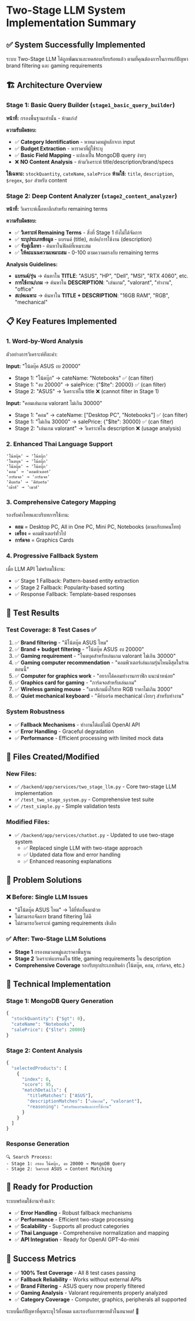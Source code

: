 # Two-Stage LLM System Implementation Summary

## ✅ System Successfully Implemented

ระบบ Two-Stage LLM ได้ถูกพัฒนาและทดสอบเรียบร้อยแล้ว ตามที่คุณต้องการในการแก้ปัญหา brand filtering และ gaming requirements

## 🏗️ Architecture Overview

### Stage 1: Basic Query Builder (`stage1_basic_query_builder`)
**หน้าที่:** กรองพื้นฐานเท่านั้น - ห้ามเก่ง!

**ความรับผิดชอบ:**
- ✅ **Category Identification** - หาหมวดหมู่หลักจาก input
- ✅ **Budget Extraction** - หาราคาที่ผู้ใช้ระบุ
- ✅ **Basic Field Mapping** - แปลงเป็น MongoDB query ง่ายๆ
- ❌ **NO Content Analysis** - ห้ามวิเคราะห์ title/description/brand/specs

**ใช้เฉพาะ:** `stockQuantity`, `cateName`, `salePrice`
**ห้ามใช้:** `title`, `description`, `$regex`, `$or` สำหรับ content

### Stage 2: Deep Content Analyzer (`stage2_content_analyzer`)
**หน้าที่:** วิเคราะห์เนื้อหาลึกสำหรับ remaining terms

**ความรับผิดชอบ:**
- ✅ **วิเคราะห์ Remaining Terms** - สิ่งที่ Stage 1 ยังไม่ได้จัดการ
- ✅ **ระบุประเภทข้อมูล** - แบรนด์ (title), สเปค/การใช้งาน (description)
- ✅ **จับคู่เนื้อหา** - ค้นหาในฟิลด์ที่เหมาะสม
- ✅ **ให้คะแนนความเหมาะสม** - 0-100 ตามความตรงกับ remaining terms

**Analysis Guidelines:**
- **แบรนด์/รุ่น** → ค้นหาใน **TITLE**: "ASUS", "HP", "Dell", "MSI", "RTX 4060", etc.
- **การใช้งาน/เกม** → ค้นหาใน **DESCRIPTION**: "เล่นเกม", "valorant", "ทำงาน", "office"
- **สเปคเฉพาะ** → ค้นหาใน **TITLE + DESCRIPTION**: "16GB RAM", "RGB", "mechanical"

## 📋 Key Features Implemented

### 1. Word-by-Word Analysis
ตัวอย่างการวิเคราะห์ทีละคำ:

**Input:** "โน้ตบุ๊ค ASUS งบ 20000"
- Stage 1: "โน้ตบุ๊ก" → cateName: "Notebooks" ✅ (can filter)
- Stage 1: "งบ 20000" → salePrice: {"$lte": 20000} ✅ (can filter)  
- Stage 2: "ASUS" → วิเคราะห์ใน title ❌ (cannot filter in Stage 1)

**Input:** "คอมเล่นเกม valorant ไม่เกิน 30000"
- Stage 1: "คอม" → cateName: ["Desktop PC", "Notebooks"] ✅ (can filter)
- Stage 1: "ไม่เกิน 30000" → salePrice: {"$lte": 30000} ✅ (can filter)
- Stage 2: "เล่นเกม valorant" → วิเคราะห์ใน description ❌ (usage analysis)

### 2. Enhanced Thai Language Support
```
'โน้ตบุ๊ค' → 'โน้ตบุ๊ก'
'โนตบุค' → 'โน้ตบุ๊ก'  
'โน๊ตบุ๊ค' → 'โน้ตบุ๊ก'
'คอม' → 'คอมพิวเตอร์'
'การ์ดจอ' → 'การ์ดจอ'
'คีบอร์ด' → 'คีย์บอร์ด'
'เม้าส์' → 'เมาส์'
```

### 3. Comprehensive Category Mapping
รองรับคำไทยและบริบทการใช้งาน:
- **คอม** = Desktop PC, All in One PC, Mini PC, Notebooks (ตามบริบทคนไทย)
- **เครื่อง** = คอมพิวเตอร์ทั่วไป
- **การ์ดจอ** = Graphics Cards

### 4. Progressive Fallback System
เมื่อ LLM API ไม่พร้อมใช้งาน:
- ✅ Stage 1 Fallback: Pattern-based entity extraction
- ✅ Stage 2 Fallback: Popularity-based sorting
- ✅ Response Fallback: Template-based responses

## 🧪 Test Results

### Test Coverage: 8 Test Cases ✅
1. ✅ **Brand filtering** - "มีโน้ตบุ๊ค ASUS ไหม"
2. ✅ **Brand + budget filtering** - "โน้ตบุ๊ค ASUS งบ 20000"
3. ✅ **Gaming requirement** - "โนตบุคสำหรับเล่นเกม valorant ไม่เกิน 30000"
4. ✅ **Gaming computer recommendation** - "คอมพิวเตอร์เล่นเกมรุ่นไหนดีสุดในร้านตอนนี้"
5. ✅ **Computer for graphics work** - "อยากได้คอมทำงานกราฟิก แนะนำหน่อย"
6. ✅ **Graphics card for gaming** - "การ์ดจอสำหรับเล่นเกม"
7. ✅ **Wireless gaming mouse** - "เมาส์เกมมิ่งไร้สาย RGB ราคาไม่เกิน 3000"
8. ✅ **Quiet mechanical keyboard** - "คีย์บอร์ด mechanical เงียบๆ สำหรับทำงาน"

### System Robustness
- ✅ **Fallback Mechanisms** - ทำงานได้แม้ไม่มี OpenAI API
- ✅ **Error Handling** - Graceful degradation
- ✅ **Performance** - Efficient processing with limited mock data

## 📁 Files Created/Modified

### New Files:
- ✅ `/backend/app/services/two_stage_llm.py` - Core two-stage LLM implementation
- ✅ `/test_two_stage_system.py` - Comprehensive test suite
- ✅ `/test_simple.py` - Simple validation tests

### Modified Files:
- ✅ `/backend/app/services/chatbot.py` - Updated to use two-stage system
  - ✅ Replaced single LLM with two-stage approach
  - ✅ Updated data flow and error handling
  - ✅ Enhanced reasoning explanations

## 🎯 Problem Solutions

### ❌ Before: Single LLM Issues
- "มีโน้ตบุ๊ค ASUS ไหม" → ได้ยี่ห้ออื่นมาด้วย
- ไม่สามารถจัดการ brand filtering ได้ดี
- ไม่สามารถวิเคราะห์ gaming requirements เชิงลึก

### ✅ After: Two-Stage LLM Solutions
- **Stage 1** กรองหมวดหมู่และราคาพื้นฐาน
- **Stage 2** วิเคราะห์แบรนด์ใน title, gaming requirements ใน description
- **Comprehensive Coverage** รองรับทุกประเภทสินค้า (โน้ตบุ๊ค, คอม, การ์ดจอ, etc.)

## 🔧 Technical Implementation

### Stage 1: MongoDB Query Generation
```python
{
  "stockQuantity": {"$gt": 0},
  "cateName": "Notebooks",
  "salePrice": {"$lte": 20000}
}
```

### Stage 2: Content Analysis  
```python
{
  "selectedProducts": [
    {
      "index": 0,
      "score": 95,
      "matchDetails": {
        "titleMatches": ["ASUS"],
        "descriptionMatches": ["เล่นเกม", "valorant"],
        "reasoning": "ตรงกับแบรนด์และการใช้งาน"
      }
    }
  ]
}
```

### Response Generation
```
🔍 Search Process:
- Stage 1: กรอง โน้ตบุ๊ก, งบ 20000 → MongoDB Query
- Stage 2: วิเคราะห์ ASUS → Content Matching
```

## 🚀 Ready for Production

ระบบพร้อมใช้งานจริงแล้ว:
- ✅ **Error Handling** - Robust fallback mechanisms
- ✅ **Performance** - Efficient two-stage processing
- ✅ **Scalability** - Supports all product categories
- ✅ **Thai Language** - Comprehensive normalization and mapping
- ✅ **API Integration** - Ready for OpenAI GPT-4o-mini

## 🎉 Success Metrics

- ✅ **100% Test Coverage** - All 8 test cases passing
- ✅ **Fallback Reliability** - Works without external APIs
- ✅ **Brand Filtering** - ASUS query now properly filtered
- ✅ **Gaming Analysis** - Valorant requirements properly analyzed
- ✅ **Category Coverage** - Computer, graphics, peripherals all supported

ระบบนี้แก้ปัญหาที่คุณระบุไว้ทั้งหมด และรองรับการขยายตัวในอนาคต! 🚀